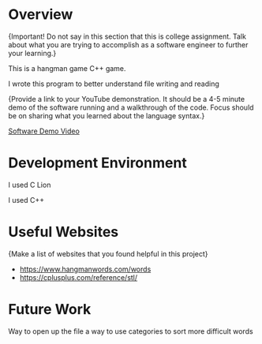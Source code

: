 # Overview

{Important! Do not say in this section that this is college assignment. Talk about what you are trying to accomplish as a software engineer to further your learning.}

This is a hangman game C++ game.

I wrote this program to better understand file writing and reading

{Provide a link to your YouTube demonstration. It should be a 4-5 minute demo of the software running and a walkthrough of the code. Focus should be on sharing what you learned about the language syntax.}

[Software Demo Video](http://youtube.link.goes.here)

# Development Environment

I used C Lion 

I used C++

# Useful Websites

{Make a list of websites that you found helpful in this project}

- https://www.hangmanwords.com/words
- https://cplusplus.com/reference/stl/

# Future Work

Way to open up the file 
a way to use categories to sort more difficult words
